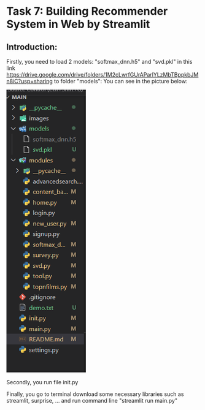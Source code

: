 # Task 7: Building Recommender System in Web by Streamlit

## Introduction: 
Firstly, you need to load 2 models: "softmax_dnn.h5" and "svd.pkl" in this link https://drive.google.com/drive/folders/1M2cLwrfGUrAParlYLzMbTBppkbJMn8iC?usp=sharing to folder "models": You can see in the picture below: 

![alt text](image.png)

Secondly, you run file init.py

Finally, you go to terminal download some necessary libraries such as streamlit, surprise, ... and run command line "streamlit run main.py"
